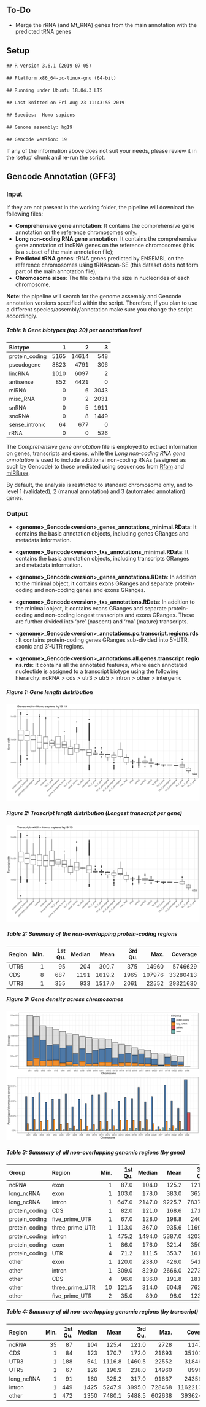 
## To-Do

  - Merge the rRNA (and Mt\_RNA) genes from the main annotation with the
    predicted tRNA genes

## Setup

    ## R version 3.6.1 (2019-07-05)

    ## Platform x86_64-pc-linux-gnu (64-bit)

    ## Running under Ubuntu 18.04.3 LTS

    ## Last knitted on Fri Aug 23 11:43:55 2019

    ## Species:  Homo sapiens

    ## Genome assembly: hg19

    ## Gencode version: 19

If any of the information above does not suit your needs, please review
it in the ‘setup’ chunk and re-run the script.

## Gencode Annotation (GFF3)

### Input

If they are not present in the working folder, the pipeline will
download the following files:

  - **Comprehensive gene annotation**: It contains the comprehensive
    gene annotation on the reference chromosomes only.
  - **Long non-coding RNA gene annotation**: It contains the
    comprehensive gene annotation of lncRNA genes on the reference
    chromosomes (this is a subset of the main annotation file);
  - **Predicted tRNA genes**: tRNA genes predicted by ENSEMBL on the
    reference chromosomes using tRNAscan-SE (this dataset does not form
    part of the main annotation file);
  - **Chromosome sizes**: The file contains the size in nucleorides of
    each chromosome.

**Note**: the pipeline will search for the genome assembly and Gencode
annotation versions specified within the script. Therefore, if you plan
to use a different species/assembly/annotation make sure you change the
script accordingly.

##### Table 1: Gene biotypes (top 20) per annotation level

| Biotype         |    1 |     2 |    3 |
| :-------------- | ---: | ----: | ---: |
| protein\_coding | 5165 | 14614 |  548 |
| pseudogene      | 8823 |  4791 |  306 |
| lincRNA         | 1010 |  6097 |    2 |
| antisense       |  852 |  4421 |    0 |
| miRNA           |    0 |     6 | 3043 |
| misc\_RNA       |    0 |     2 | 2031 |
| snRNA           |    0 |     5 | 1911 |
| snoRNA          |    0 |     8 | 1449 |
| sense\_intronic |   64 |   677 |    0 |
| rRNA            |    0 |     0 |  526 |

The *Comprehensive gene annotation* file is employed to extract
information on genes, transcripts and exons, while the *Long non-coding
RNA gene annotation* is used to include additional non-coding RNAs
(assigned as such by Gencode) to those predicted using sequences from
[Rfam](http://rfam.xfam.org/) and [miRBase](http://www.mirbase.org/).

By default, the analysis is restricted to standard chromosome only, and
to level 1 (validated), 2 (manual annotation) and 3 (automated
annotation)
    genes.

### Output

  - **\<genome\>\_Gencode\<version\>\_genes\_annotations\_minimal.RData**:
    It contains the basic annotation objects, including genes GRanges
    and metadata information.

  - **\<genome\>\_Gencode\<version\>\_txs\_annotations\_minimal.RData**:
    It contains the basic annotation objects, including transcripts
    GRanges and metadata information.

  - **\<genome\>\_Gencode\<version\>\_genes\_annotations.RData**: In
    addition to the minimal object, it contains exons GRanges and
    separate protein-coding and non-coding genes and exons GRanges.

  - **\<genome\>\_Gencode\<version\>\_txs\_annotations.RData**: In
    addition to the minimal object, it contains exons GRanges and
    separate protein-coding and non-coding longest transcripts and exons
    GRanges. These are further divided into ‘pre’ (nascent) and ‘rna’
    (mature)
    transcripts.

  - **\<genome\>\_Gencode\<version\>\_annotations.pc.transcript.regions.rds**:
    It contains protein-coding genes GRanges sub-divided into 5’-UTR,
    exonic and 3’-UTR
    regions.

  - **\<genome\>\_Gencode\<version\>\_annotations.all.genes.transcript.regions.rds**:
    It contains all the annotated features, where each annotated
    nucleotide is assigned to a transcript biotype using the following
    hierarchy: ncRNA \> cds \> utr3 \> utr5 \> intron \> other \>
    intergenic

##### Figure 1: Gene length distribution

![](img/gene_length.png)

##### Figure 2: Trascript length distribution (Longest transcript per gene)

![](img/txs_length.png)

##### Table 2: Summary of the non-overlapping protein-coding regions

| Region | Min. | 1st Qu. | Median |   Mean | 3rd Qu. |   Max. | Coverage |
| :----- | ---: | ------: | -----: | -----: | ------: | -----: | -------: |
| UTR5   |    1 |      95 |    204 |  300.7 |     375 |  14960 |  5746629 |
| CDS    |    8 |     687 |   1191 | 1619.2 |    1965 | 107976 | 33280413 |
| UTR3   |    1 |     355 |    933 | 1517.0 |    2061 |  22552 | 29321630 |

##### Figure 3: Gene density across chromosomes

![](img/chr_density.png)

##### Table 3: Summary of all non-overlapping genomic regions (by gene)

| Group           | Region            | Min. | 1st Qu. | Median |   Mean | 3rd Qu. |   Max. |   Coverage |
| :-------------- | :---------------- | ---: | ------: | -----: | -----: | ------: | -----: | ---------: |
| ncRNA           | exon              |    1 |    87.0 |  104.0 |  125.2 |   121.0 |   1559 |    1110549 |
| long\_ncRNA     | exon              |    1 |   103.0 |  178.0 |  383.0 |   362.0 |  91667 |   17231198 |
| long\_ncRNA     | intron            |    1 |   647.0 | 2147.0 | 9225.7 |  7837.0 | 409122 |  320169286 |
| protein\_coding | CDS               |    1 |    82.0 |  121.0 |  168.6 |   171.0 |  21693 |   35239515 |
| protein\_coding | five\_prime\_UTR  |    1 |    67.0 |  128.0 |  198.8 |   240.0 |  14960 |    9098634 |
| protein\_coding | three\_prime\_UTR |    1 |   113.0 |  367.0 |  935.6 |  1169.0 |  22552 |   33261185 |
| protein\_coding | intron            |    1 |   475.2 | 1494.0 | 5387.0 |  4203.0 | 657297 | 1179276593 |
| protein\_coding | exon              |    1 |    86.0 |  176.0 |  321.4 |   350.0 |  24177 |   16342578 |
| protein\_coding | UTR               |    4 |    71.2 |  111.5 |  353.7 |   161.8 |  15046 |      72864 |
| other           | exon              |    1 |   120.0 |  238.0 |  426.0 |   541.0 |  12496 |   11727581 |
| other           | intron            |    1 |   309.0 |  829.0 | 2666.0 |  2273.0 | 311063 |   34537801 |
| other           | CDS               |    4 |    96.0 |  136.0 |  191.8 |   181.0 |   1859 |      73467 |
| other           | three\_prime\_UTR |   10 |   121.5 |  314.0 |  604.8 |   762.0 |   3328 |      18750 |
| other           | five\_prime\_UTR  |    2 |    35.0 |   89.0 |   98.0 |   123.0 |    352 |       3235 |

##### Table 4: Summary of all non-overlapping genomic regions (by transcript)

| Region      | Min. | 1st Qu. | Median |   Mean | 3rd Qu. |   Max. |   Coverage |
| :---------- | ---: | ------: | -----: | -----: | ------: | -----: | ---------: |
| ncRNA       |   35 |      87 |    104 |  125.4 |   121.0 |   2728 |    1147867 |
| CDS         |    1 |      84 |    123 |  170.7 |   172.0 |  21693 |   35101038 |
| UTR3        |    1 |     188 |    541 | 1116.8 |  1460.5 |  22552 |   31846862 |
| UTR5        |    1 |      67 |    126 |  196.9 |   238.0 |  14960 |    8998336 |
| long\_ncRNA |    1 |      91 |    160 |  325.2 |   317.0 |  91667 |   24356623 |
| intron      |    1 |     449 |   1425 | 5247.9 |  3995.0 | 728468 | 1162213235 |
| other       |    1 |     472 |   1350 | 7480.1 |  5488.5 | 602638 |  393624369 |
